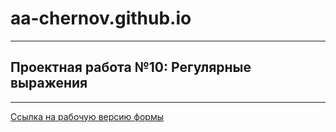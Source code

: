 # aa-chernov.github.io
______________________

## Проектная работа №10: Регулярные выражения
______________________________________________

[Ссылка на рабочую версию формы](https://aa-chernov.github.io/validation/)
